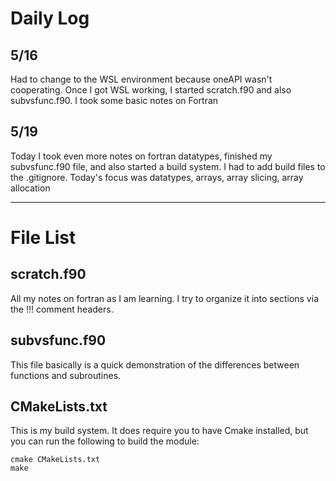 # Daily Log
## 5/16
Had to change to the WSL environment because oneAPI wasn't cooperating. 
Once I got WSL working, I started scratch.f90 and also subvsfunc.f90. I took some basic notes on Fortran

## 5/19
Today I took even more notes on fortran datatypes, finished my subvsfunc.f90 file, and also started a build system.
I had to add build files to the .gitignore.
Today's focus was datatypes, arrays, array slicing, array allocation

------------------------------------------------------------------------------------------------------------------

# File List
## scratch.f90
All my notes on fortran as I am learning. I try to organize it into sections via the !!! comment headers. 

## subvsfunc.f90
This file basically is a quick demonstration of the differences between functions and subroutines.

## CMakeLists.txt
This is my build system. It does require you to have Cmake installed, but you can run the following to build the module:
```console
cmake CMakeLists.txt
make
```



